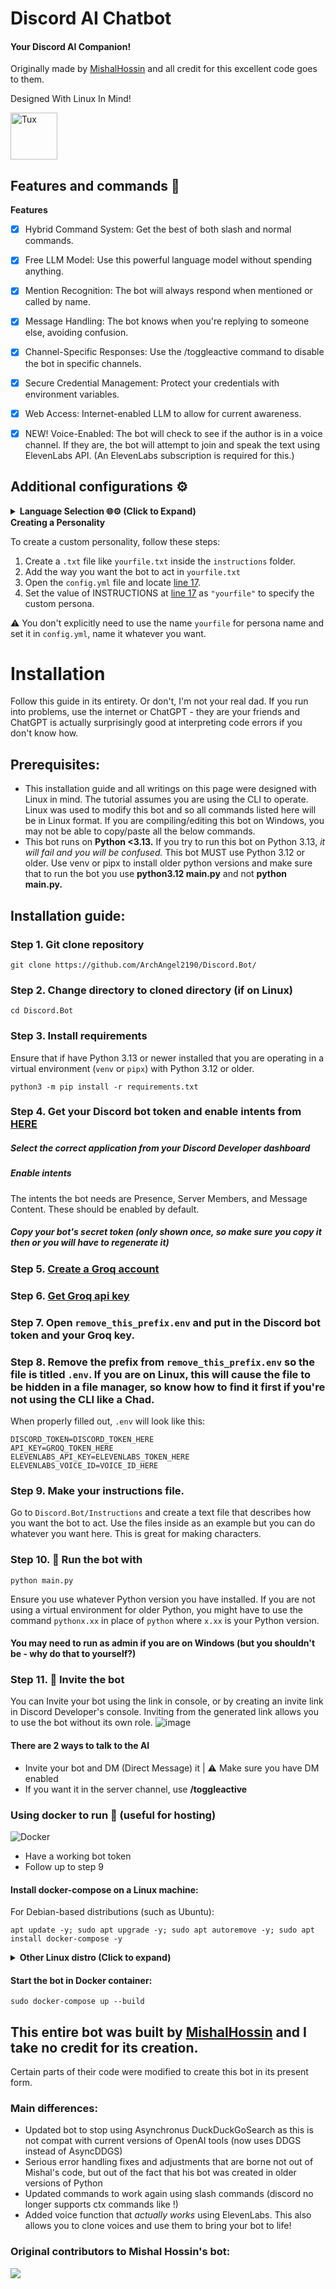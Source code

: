 # Discord AI Chatbot
#### Your Discord AI Companion!
Originally made by [MishalHossin](https://github.com/mishalhossin/Discord-AI-Chatbot/) and all credit for this excellent code goes to them.

Designed With Linux In Mind!

<img src="https://github.com/user-attachments/assets/e5008005-c8aa-4136-b856-aeab2529be44" alt="Tux" width="75"/>


## Features and commands 🌟

<summary><strong>Features</strong></summary>

 - [x] Hybrid Command System: Get the best of both slash and normal commands.
 - [x] Free LLM Model: Use this powerful language model without spending anything.
 - [x] Mention Recognition: The bot will always respond when mentioned or called by name.
 - [x] Message Handling: The bot knows when you're replying to someone else, avoiding confusion.
 - [x] Channel-Specific Responses: Use the /toggleactive command to disable the bot in specific channels.
 - [x] Secure Credential Management: Protect your credentials with environment variables.
 - [x] Web Access: Internet-enabled LLM to allow for current awareness.
 - [x] NEW! Voice-Enabled: The bot will check to see if the author is in a voice channel. If they are, the bot will attempt to join and speak the text using ElevenLabs API. (An ElevenLabs subscription is required for this.)


## Additional configurations ⚙️

<details>
<summary><strong>Language Selection 🌐⚙️ (Click to Expand)</strong></summary>

To select a Language, set the value of `"LANGUAGE"` of `config.yml` with the valid Language Codes listed below:

- `en` - English 🇺🇸
- `de` - Deutsch 🇩🇪 
- `tr` - Türkçe 🇹🇷  
- `ar` - Arabic 🇦🇪
- `fr` - Français 🇫🇷
- `es` - Español 🇪🇸 
- `vn` - Vietnamese 🇻🇳
- `cn` - Chinese 🇨🇳
- `ru` - Russian 🇷🇺
- `ua` - Ukrainian 🇺🇦
- `pt` - Português 🇧🇷
- `pl` - Polish 🇵🇱
  
</details>
  
<summary><strong> Creating a Personality</strong></summary>

To create a custom personality, follow these steps:
1. Create a `.txt` file like `yourfile.txt` inside the `instructions` folder.
2. Add the way you want the bot to act in `yourfile.txt`
3. Open the `config.yml` file and locate [line 17](https://github.com/ArchAngel2190/TrumpBot/blob/fb3857c2db30bfe246f365ab06c96b426f7bdc0c/config.yml#L17).
4. Set the value of INSTRUCTIONS at [line 17](https://github.com/ArchAngel2190/TrumpBot/blob/fb3857c2db30bfe246f365ab06c96b426f7bdc0c/config.yml#L17) as `"yourfile"` to specify the custom persona.

⚠️ You don't explicitly need to use the name `yourfile` for persona name and set it in `config.yml`, name it whatever you want.

# Installation
Follow this guide in its entirety. Or don't, I'm not your real dad. If you run into problems, use the internet or ChatGPT - they are your friends and ChatGPT is actually surprisingly good at interpreting code errors if you don't know how.

## Prerequisites:
- This installation guide and all writings on this page were designed with Linux in mind. The tutorial assumes you are using the CLI to operate. Linux was used to modify this bot and so all commands listed here will be in Linux format. If you are compiling/editing this bot on Windows, you may not be able to copy/paste all the below commands.
- This bot runs on **Python <3.13.** If you try to run this bot on Python 3.13, *it will fail and you will be confused.* This bot MUST use Python 3.12 or older. Use venv or pipx to install older python versions and make sure that to run the bot you use **python3.12 main.py** and not **python main.py.**

## Installation guide:

### Step 1. Git clone repository
```
git clone https://github.com/ArchAngel2190/Discord.Bot/
```
### Step 2. Change directory to cloned directory (if on Linux)
```
cd Discord.Bot
```
### Step 3. Install requirements
Ensure that if have Python 3.13 or newer installed that you are operating in a virtual environment (`venv` or `pipx`) with Python 3.12 or older.
```
python3 -m pip install -r requirements.txt
```
### Step 4. Get your Discord bot token and **enable intents** from [HERE](https://discord.com/developers/applications)

##### Select the correct application from your Discord Developer dashboard

##### Enable intents
The intents the bot needs are Presence, Server Members, and Message Content. These should be enabled by default.

##### Copy your bot's secret token (only shown once, so make sure you copy it then or you will have to regenerate it)
</details>

### Step 5. [Create a Groq account](https://console.groq.com/login)
### Step 6. [Get Groq api key](https://console.groq.com/keys)
### Step 7. Open `remove_this_prefix.env` and put in the Discord bot token and your Groq key.
### Step 8. Remove the  prefix from `remove_this_prefix.env` so the file is titled `.env`. If you are on Linux, this will cause the file to be hidden in a file manager, so know how to find it first if you're not using the CLI like a Chad.

When properly filled out, `.env` will look like this:
```
DISCORD_TOKEN=DISCORD_TOKEN_HERE
API_KEY=GROQ_TOKEN_HERE
ELEVENLABS_API_KEY=ELEVENLABS_TOKEN_HERE
ELEVENLABS_VOICE_ID=VOICE_ID_HERE
```
### Step 9. Make your instructions file.
Go to `Discord.Bot/Instructions` and create a text file that describes how you want the bot to act. Use the files inside as an example but you can do whatever you want here. This is great for making characters.

### Step 10. 🚀 Run the bot with
```
python main.py
```
Ensure you use whatever Python version you have installed. If you are not using a virtual environment for older Python, you might have to use the command `pythonx.xx` in place of `python` where `x.xx` is your Python version.

#### You may need to run as admin if you are on Windows (but you shouldn't be - why do that to yourself?)
### Step 11. 🔗 Invite the bot 
You can Invite your bot using the link in console, or by creating an invite link in Discord Developer's console. Inviting from the generated link allows you to use the bot without its own role.
![image](https://user-images.githubusercontent.com/91066601/236673317-64a1789c-f6b1-48d7-ba1b-dbb18e7d802a.png)

#### There are 2 ways to talk to the AI
- Invite your bot and DM (Direct Message) it | ⚠️ Make sure you have DM enabled
- If you want it in the server channel, use **/toggleactive** 

### Using docker to run 🐳 (useful for hosting)
![Docker](https://img.shields.io/badge/docker-%230db7ed.svg?style=for-the-badge&logo=docker&logoColor=white)
- Have a working bot token
- Follow up to step 9
#### Install docker-compose on a Linux machine:
For Debian-based distributions (such as Ubuntu):
```
apt update -y; sudo apt upgrade -y; sudo apt autoremove -y; sudo apt install docker-compose -y
```
<details>
<summary><strong>Other Linux distro (Click to expand)</strong></summary>
  
For Red Hat-based distributions (such as CentOS and Fedora):
```
sudo yum update -y && sudo yum install -y docker-compose
```
For Arch-based distributions (such as Arch Linux):
```
sudo pacman -Syu --noconfirm && sudo pacman -S --noconfirm docker-compose
```
For SUSE-based distributions (such as openSUSE):
```
sudo zypper update -y && sudo zypper install -y docker-compose
```
</details>

#### Start the bot in Docker container:
```
sudo docker-compose up --build
```
## This entire bot was built by [MishalHossin](https://github.com/mishalhossin/Discord-AI-Chatbot/) and I take no credit for its creation.
Certain parts of their code were modified to create this bot in its present form. 
### Main differences:
- Updated bot to stop using Asynchronus DuckDuckGoSearch as this is not compat with current versions of OpenAI tools (now uses DDGS instead of AsyncDDGS)
- Serious error handling fixes and adjustments that are borne not out of Mishal's code, but out of the fact that his bot was created in older versions of Python
- Updated commands to work again using slash commands (discord no longer supports ctx commands like !)
- Added voice function that *actually works* using ElevenLabs. This also allows you to clone voices and use them to bring your bot to life!

### Original contributors to Mishal Hossin's bot: 

<a href="https://github.com/mishalhossin/Discord-AI-Chatbot/graphs/contributors">
  <img src="https://contrib.rocks/image?repo=mishalhossin/Discord-AI-Chatbot" />
</a>
